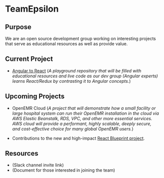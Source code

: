 # TeamEpsilon

## Purpose

We are an open source development group working on interesting projects that serve as educational resources as well as provide value.

## Current Project

- [Angular to React](https://github.com/GoTeamEpsilon/angular-to-react) (_A playground repository that will be filled with educational resources and live code as our dev group (Angular experts) learns React/Redux by contrasting it to Angular concepts._)

## Upcoming Projects

- OpenEMR Cloud (_A project that will demonstrate how a small facility or large hospital system can run their OpenEMR installation in the cloud via AWS Elastic Beanstalk, RDS, VPC, and other more essential services. AWS cloud will provide a performant, highly scalable, deeply secure, and cost-effective choice for many global OpenEMR users._)

- Contributions to the new and high-impact [React Blueprint project](https://github.com/GoTeamEpsilon/blueprint).

## Resources

- (Slack channel invite link)
- (Document for those interested in joining the team)
